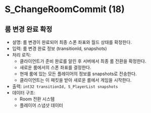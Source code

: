 # S_ChangeRoomCommit (18)

## 룸 변경 완료 확정

- 설명: 룸 변경이 완료되어 최종 스폰 좌표와 월드 상태를 확정한다.
- 입력: 룸 변경 완료 정보 (transitionId, snapshots)
- 처리 로직:
  - 클라이언트가 준비 완료를 알린 후 서버에서 최종 룸 전환을 확정한다.
  - 새로운 룸에서의 스폰 좌표를 결정한다.
  - 현재 룸에 있는 모든 플레이어의 정보를 snapshots로 전송한다.
  - 클라이언트는 이 패킷을 받아 새로운 룸에서 게임을 시작한다.
- 출력: `int32 transitionId, S_PlayerList snapshots`
- 데이터 구조: 
  - Room 전환 시스템
  - 플레이어 스냅샷 데이터